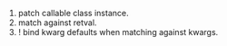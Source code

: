 1. patch callable class instance.
2. match against retval.
3. ! bind kwarg defaults when matching against kwargs. 
